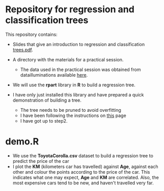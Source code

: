 # Repository for regression and classification trees

This repository contains:
- Slides that give an introduction to regression and classification [trees.pdf](https://github.com/lancs-dsrg/Trees/blob/master/trees.pdf).
- A directory with the materials for a practical session.
  - The data used in the practical session was obtained from datailluminations available [here](https://github.com/datailluminations).

- We will use the **rpart** library in **R** to build a regression tree.
- I have only just installed this library and have prepared a quick demonstration of building a tree.
  - The tree needs to be pruned to avoid overfitting
  - I have been following the instructions on [this](https://www.statmethods.net/advstats/cart.html) page
  - I have got up to step2.


# demo.R
- We use the **ToyotaCorolla.csv** dataset to build a regression tree to predict the price of the car
- I plot the **KM** (kilometers car has travelled) against **Age**, against each other and colour the points according to the price of the car. This indicates what one may expect, **Age** and **KM** are correlated. Also, the most expensive cars tend to be new, and haven't travelled very far.



